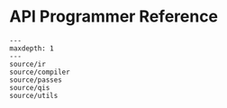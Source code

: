 # API Programmer Reference


```{toctree}
---
maxdepth: 1
---
source/ir
source/compiler
source/passes
source/qis
source/utils
```
